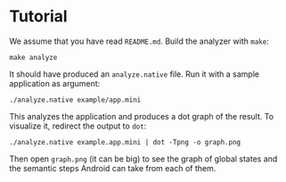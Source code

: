 Tutorial
========

We assume that you have read `README.md`.  Build the analyzer with `make`:

    make analyze

It should have produced an `analyze.native` file.  Run it with a sample
application as argument:

    ./analyze.native example/app.mini

This analyzes the application and produces a dot graph of the result.  To
visualize it, redirect the output to `dot`:

    ./analyze.native example.app.mini | dot -Tpng -o graph.png

Then open `graph.png` (it can be big) to see the graph of global states and the
semantic steps Android can take from each of them.
